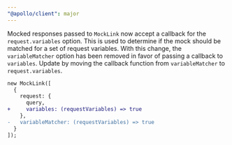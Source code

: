 ```yaml
---
"@apollo/client": major
---
```


Mocked responses passed to `MockLink` now accept a callback for the `request.variables` option. This is used to determine if the mock should be matched for a set of request variables. With this change, the `variableMatcher` option has been removed in favor of passing a callback to `variables`. Update by moving the callback function from `variableMatcher` to `request.variables`.

```diff
new MockLink([
  {
    request: {
      query,
+     variables: (requestVariables) => true
    },
-   variableMatcher: (requestVariables) => true
  }
]);
```
